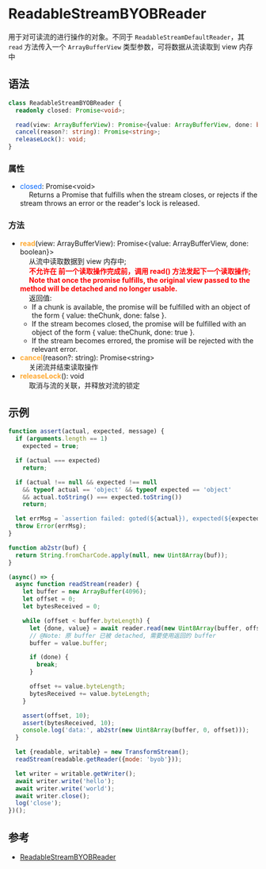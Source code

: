 # ReadableStreamBYOBReader
用于对可读流的进行操作的对象。不同于 `ReadableStreamDefaultReader`，其 `read` 方法传入一个 `ArrayBufferView` 类型参数，可将数据从流读取到 view 内存中

## 语法
```typescript
class ReadableStreamBYOBReader {
  readonly closed: Promise<void>;

  read(view: ArrayBufferView): Promise<{value: ArrayBufferView, done: boolean}>;
  cancel(reason?: string): Promise<string>;
  releaseLock(): void;
}
```

### 属性
- <span style="color: #0066FF">closed</span>: Promise&lt;void&gt; <br>
&emsp; Returns a Promise that fulfills when the stream closes, or rejects if the stream throws an error or the reader's lock is released.

### 方法
- <span style="color: #FFAA33;font-weight: bold;">read</span>(view: ArrayBufferView): Promise&lt;{value: ArrayBufferView, done: boolean}&gt; <br>
&emsp; 从流中读取数据到 view 内存中; <br>
&emsp; <strong style="color: red"> 不允许在 前一个读取操作完成前，调用 read() 方法发起下一个读取操作; </strong> <br>
&emsp; <strong style="color: red"> Note that once the promise fulfills, the original view passed to the method will be detached and no longer usable. </strong> <br>
&emsp; 返回值:<br>
  - If a chunk is available, the promise will be fulfilled with an object of the form { value: theChunk, done: false }.
  - If the stream becomes closed, the promise will be fulfilled with an object of the form { value: theChunk, done: true }.
  - If the stream becomes errored, the promise will be rejected with the relevant error.
- <span style="color: #FFAA33;font-weight: bold;">cancel</span>(reason?: string): Promise&lt;string&gt; <br>
&emsp; 关闭流并结束读取操作 <br>
- <span style="color: #FFAA33;font-weight: bold;">releaseLock</span>(): void <br>
&emsp;  取消与流的关联，并释放对流的锁定 <br>

## 示例
```js
function assert(actual, expected, message) {
  if (arguments.length == 1)
    expected = true;

  if (actual === expected)
    return;

  if (actual !== null && expected !== null
    && typeof actual == 'object' && typeof expected == 'object'
    && actual.toString() === expected.toString())
    return;

  let errMsg = `assertion failed: goted(${actual}), expected(${expected})` + (message ? `  [${message}]` : '');
  throw Error(errMsg);
}

function ab2str(buf) {
  return String.fromCharCode.apply(null, new Uint8Array(buf));
}

(async() => {
  async function readStream(reader) {
    let buffer = new ArrayBuffer(4096);
    let offset = 0;  
    let bytesReceived = 0;

    while (offset < buffer.byteLength) {
      let {done, value} = await reader.read(new Uint8Array(buffer, offset, buffer.byteLength - offset));
      // @Note: 原 buffer 已被 detached, 需要使用返回的 buffer
      buffer = value.buffer;

      if (done) {
        break;
      }

      offset += value.byteLength;
      bytesReceived += value.byteLength;
    }

    assert(offset, 10);
    assert(bytesReceived, 10);
    console.log('data:', ab2str(new Uint8Array(buffer, 0, offset)));
  }

  let {readable, writable} = new TransformStream();
  readStream(readable.getReader({mode: 'byob'}));

  let writer = writable.getWriter();
  await writer.write('hello');
  await writer.write('world');
  await writer.close();
  log('close');
})();
```

## 参考
* [ReadableStreamBYOBReader](https://developer.mozilla.org/en-US/docs/Web/API/ReadableStreamBYOBReader)
